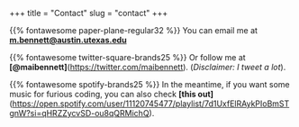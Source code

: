 +++
title = "Contact"
slug = "contact"
+++

{{% fontawesome paper-plane-regular32 %}} You can email me at **m.bennett@austin.utexas.edu**

{{% fontawesome twitter-square-brands25 %}} Or follow me at **[@maibennett]**(https://twitter.com/maibennett). (*Disclaimer: I tweet a lot*).

{{% fontawesome spotify-brands25 %}} In the meantime, if you want some music for furious coding, you can also check **[this out]**(https://open.spotify.com/user/11120745477/playlist/7d1UxfElRAykPIoBmSTgnW?si=qHRZZycvSD-ou8qQRMichQ).
